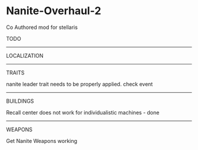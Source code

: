 # Nanite-Overhaul-2
Co Authored mod for stellaris

TODO

---------------------------------------------------------------------------

LOCALIZATION

------------------------------------------------------------------------------

TRAITS

nanite leader trait needs to be properly applied. check event

-----------------------------------------------------------------------------

BUILDINGS

Recall center does not work for individualistic machines - done

---------------------------------------------------------------------------

WEAPONS

Get Nanite Weapons working
